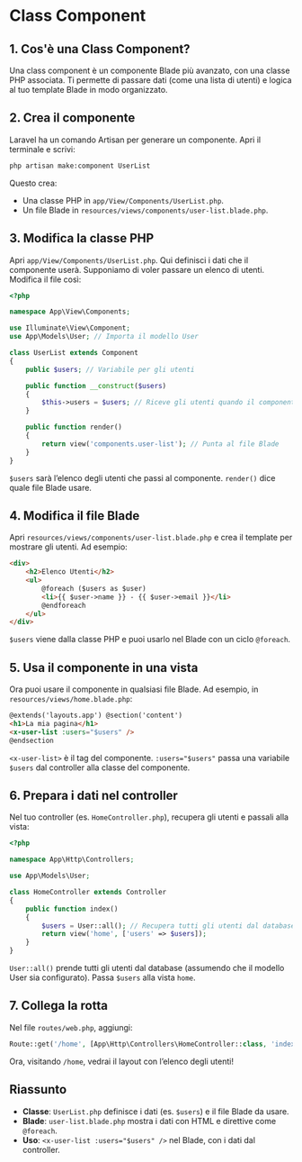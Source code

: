# Class Component

## 1. Cos'è una Class Component?

Una class component è un componente Blade più avanzato, con una classe PHP associata. Ti permette di passare dati (come una lista di utenti) e logica al tuo template Blade in modo organizzato.

## 2. Crea il componente

Laravel ha un comando Artisan per generare un componente. Apri il terminale e scrivi:

```bash
php artisan make:component UserList
```

Questo crea:

-   Una classe PHP in `app/View/Components/UserList.php`.
-   Un file Blade in `resources/views/components/user-list.blade.php`.

## 3. Modifica la classe PHP

Apri `app/View/Components/UserList.php`. Qui definisci i dati che il componente userà. Supponiamo di voler passare un elenco di utenti. Modifica il file così:

```php
<?php

namespace App\View\Components;

use Illuminate\View\Component;
use App\Models\User; // Importa il modello User

class UserList extends Component
{
    public $users; // Variabile per gli utenti

    public function __construct($users)
    {
        $this->users = $users; // Riceve gli utenti quando il componente viene usato
    }

    public function render()
    {
        return view('components.user-list'); // Punta al file Blade
    }
}
```

`$users` sarà l’elenco degli utenti che passi al componente. `render()` dice quale file Blade usare.

## 4. Modifica il file Blade

Apri `resources/views/components/user-list.blade.php` e crea il template per mostrare gli utenti. Ad esempio:

```html
<div>
    <h2>Elenco Utenti</h2>
    <ul>
        @foreach ($users as $user)
        <li>{{ $user->name }} - {{ $user->email }}</li>
        @endforeach
    </ul>
</div>
```

`$users` viene dalla classe PHP e puoi usarlo nel Blade con un ciclo `@foreach`.

## 5. Usa il componente in una vista

Ora puoi usare il componente in qualsiasi file Blade. Ad esempio, in `resources/views/home.blade.php`:

```html
@extends('layouts.app') @section('content')
<h1>La mia pagina</h1>
<x-user-list :users="$users" />
@endsection
```

`<x-user-list>` è il tag del componente. `:users="$users"` passa una variabile `$users` dal controller alla classe del componente.

## 6. Prepara i dati nel controller

Nel tuo controller (es. `HomeController.php`), recupera gli utenti e passali alla vista:

```php
<?php

namespace App\Http\Controllers;

use App\Models\User;

class HomeController extends Controller
{
    public function index()
    {
        $users = User::all(); // Recupera tutti gli utenti dal database
        return view('home', ['users' => $users]);
    }
}
```

`User::all()` prende tutti gli utenti dal database (assumendo che il modello User sia configurato). Passa `$users` alla vista `home`.

## 7. Collega la rotta

Nel file `routes/web.php`, aggiungi:

```php
Route::get('/home', [App\Http\Controllers\HomeController::class, 'index']);
```

Ora, visitando `/home`, vedrai il layout con l’elenco degli utenti!

## Riassunto

-   **Classe**: `UserList.php` definisce i dati (es. `$users`) e il file Blade da usare.
-   **Blade**: `user-list.blade.php` mostra i dati con HTML e direttive come `@foreach`.
-   **Uso**: `<x-user-list :users="$users" />` nel Blade, con i dati dal controller.
